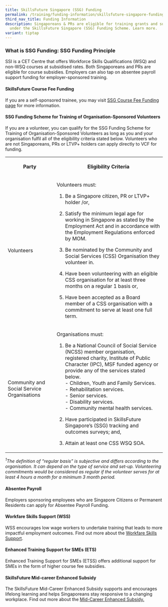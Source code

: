 ```yaml
---
title: SkillsFuture Singapore (SSG) Funding
permalink: /training/funding-information/skillsfuture-singapore-funding/
third_nav_title: Funding Information
description: Singaporeans & PRs are eligible for training grants and subsidies
  under the SkillsFuture Singapore (SSG) Funding Scheme. Learn more.
variant: tiptap
---
```

<h3><strong>What is SSG Funding: SSG Funding Principle</strong></h3>
<p>SSI is a CET Centre that offers Workforce Skills Qualifications (WSQ)
and non-WSQ courses at subsidised rates. Both Singaporeans and PRs are
eligible for course subsidies. Employers can also tap on absentee payroll
support funding for employer-sponsored training.</p>
<h4>SkillsFuture Course Fee Funding</h4>
<p>If you are a self-sponsored trainee, you may visit <a href="https://www.skillsfuture.gov.sg/funding-individuals" rel="noopener noreferrer nofollow" target="_blank">SSG Course Fee Funding page</a> for
more information.</p>
<h4>SSG Funding Scheme for Training of Organisation-Sponsored Volunteers</h4>
<p>If you are a volunteer, you can qualify for the SSG Funding Scheme for
Training of Organisation-Sponsored Volunteers as long as you and your organisation
fulfil all of the eligibility criteria stated below. Volunteers who are
not Singaporeans, PRs or LTVP+ holders can apply directly to VCF for funding.</p>
<table style="minWidth: 50px">
<colgroup>
<col>
<col>
</colgroup>
<tbody>
<tr>
<th rowspan="1" colspan="1">
<p>Party</p>
</th>
<th rowspan="1" colspan="1">
<p>Eligibility Criteria</p>
</th>
</tr>
<tr>
<td rowspan="1" colspan="1">
<p>Volunteers</p>
</td>
<td rowspan="1" colspan="1">
<p>Volunteers must:</p>
<ol data-tight="true" class="tight">
<li>
<p>Be a Singapore citizen, PR or LTVP+ holder /or,
<br>
</p>
</li>
<li>
<p>Satisfy the minimum legal age for working in Singapore as stated by the
Employment Act and in accordance with the Employment Regulations enforced
by MOM.
<br>
</p>
</li>
<li>
<p>Be nominated by the Community and Social Services (CSS) Organisation they
volunteer in.
<br>
</p>
</li>
<li>
<p>Have been volunteering with an eligible CSS organisation for at least
three months on a regular 1 basis or,
<br>
</p>
</li>
<li>
<p>Have been accepted as a Board member of a CSS organisation with a commitment
to serve at least one full term.</p>
</li>
</ol>
</td>
</tr>
<tr>
<td rowspan="1" colspan="1">
<p>Community and Social Service Organisations</p>
</td>
<td rowspan="1" colspan="1">
<p>Organisations must:
<br>
</p>
<ol data-tight="true" class="tight">
<li>
<p>Be a National Council of Social Service (NCSS) member organisation, registered
charity, Institute of Public Character (IPC), MSF funded agency or provide
any of the services stated below.
<br>- Children, Youth and Family Services.
<br>- Rehabilitation services.
<br>- Senior services.
<br>- Disability services.
<br>- Community mental health services.
<br>
</p>
</li>
<li>
<p>Have participated in SkillsFuture Singapore’s (SSG) tracking and outcomes
surveys; and,
<br>
</p>
</li>
<li>
<p>Attain at least one CSS WSQ SOA.</p>
</li>
</ol>
</td>
</tr>
</tbody>
</table>
<p><em><sup>1</sup>The definition of “regular basis” is subjective and differs according to the organisation. It can depend on the type of service and set-up. Volunteering commitments would be considered as regular if the volunteer serves for at least 4 hours a month for a minimum 3 month period.</em>
</p>
<h4>Absentee Payroll</h4>
<p>Employers sponsoring employees who are Singapore Citizens or Permanent
Residents can apply for Absentee Payroll Funding.</p>
<h4>Workfare Skills Support (WSS)</h4>
<p>WSS encourages low wage workers to undertake training that leads to more
impactful employment outcomes. Find out more about the <a href="https://www.wsg.gov.sg/programmes-and-initiatives/workfare-skills-support-scheme-individuals.html" rel="noopener noreferrer nofollow" target="_blank">Workfare Skills Support</a>.</p>
<h4>Enhanced Training Support for SMEs (ETS)</h4>
<p>Enhanced Training Support for SMEs (ETSS) offers additional support for
SMEs in the form of higher course fee subsidies.</p>
<h4>SkillsFuture Mid-career Enhanced Subsidy</h4>
<p>The SkillsFuture Mid-Career Enhanced Subsidy supports and encourages lifelong
learning and helps Singaporeans stay responsive to a changing workplace.
Find out more about the <a href="https://www.skillsfuture.gov.sg/enhancedsubsidy" rel="noopener noreferrer nofollow" target="_blank">Mid-Career Enhanced Subsidy.</a>
</p>